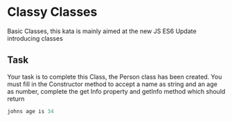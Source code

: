 # Classy Classes

Basic Classes, this kata is mainly aimed at the new JS ES6 Update introducing classes

## Task

Your task is to complete this Class, the Person class has been created. You must fill in the Constructor method to accept a name as string and an age as number, complete the get Info property and getInfo method which should return

```javascript
johns age is 34
```
